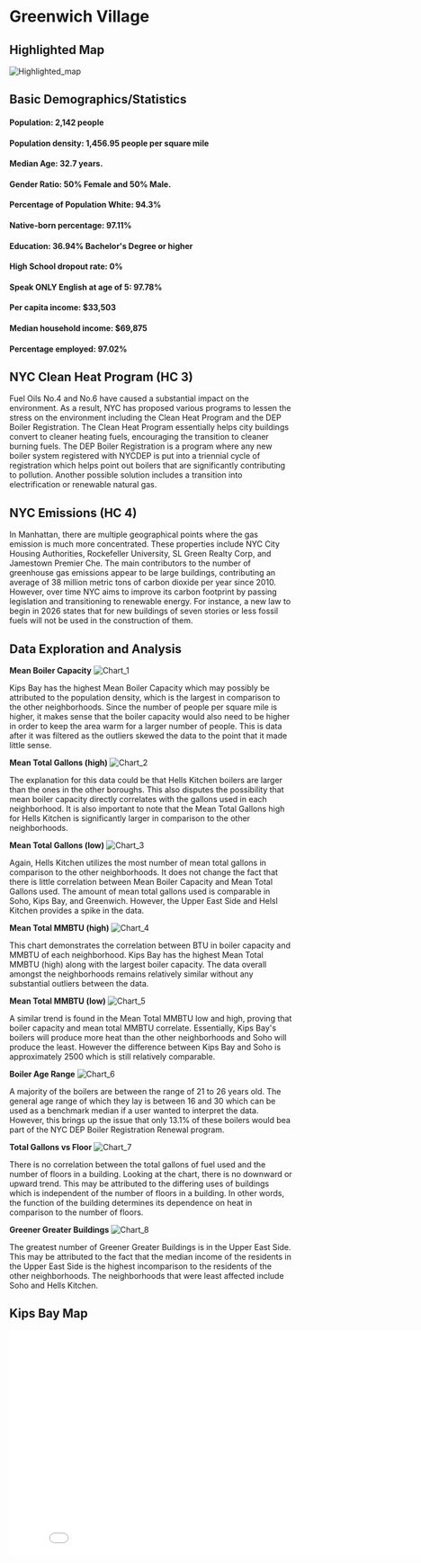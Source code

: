 # Greenwich Village

## Highlighted Map
![Highlighted_map](image/highlight.png)

## Basic Demographics/Statistics
#### Population: 2,142 people 
#### Population density: 1,456.95 people per square mile
#### Median Age: 32.7 years. 
#### Gender Ratio: 50% Female and 50% Male.
#### Percentage of Population White: 94.3% 
#### Native-born percentage: 97.11% 
#### Education: 36.94% Bachelor's Degree or higher
#### High School dropout rate: 0%
#### Speak ONLY English at age of 5: 97.78% 
#### Per capita income: $33,503 
#### Median household income: $69,875
#### Percentage employed: 97.02%

## NYC Clean Heat Program (HC 3)
Fuel Oils No.4 and No.6 have caused a substantial impact on the environment. As a result, NYC has proposed various programs to lessen the stress on the environment including the Clean Heat Program and the DEP Boiler Registration. The Clean Heat Program essentially helps city buildings convert to cleaner heating fuels, encouraging the transition to cleaner burning fuels. The DEP Boiler Registration is a program where any new boiler system registered with NYCDEP is put into a triennial cycle of registration which helps point out boilers that are significantly contributing to pollution. Another possible solution includes a transition into electrification or renewable natural gas. 

## NYC Emissions (HC 4)
In Manhattan, there are multiple geographical points where the gas emission is much more concentrated. These properties include NYC City Housing Authorities, Rockefeller University, SL Green Realty Corp, and Jamestown Premier Che. The main contributors to the number of greenhouse gas emissions appear to be large buildings, contributing an average of 38 million metric tons of carbon dioxide per year since 2010. However, over time NYC aims to improve its carbon footprint by passing legislation and transitioning to renewable energy. For instance, a new law to begin in 2026 states that for new buildings of seven stories or less fossil fuels will not be used in the construction of them.

## Data Exploration and Analysis

**Mean Boiler Capacity**
![Chart_1](image/Mean_Boiler_Capacity.png)

Kips Bay has the highest Mean Boiler Capacity which may possibly be attributed to the population density, which is the largest in comparison to the other neighborhoods. Since the number of people per square mile is higher, it makes sense that the boiler capacity would also need to be higher in order to keep the area warm for a larger number of people. This is data after it was filtered as the outliers skewed the data to the point that it made little sense.

**Mean Total Gallons (high)**
![Chart_2](image/Mean_Total_Gallons(high).png)

The explanation for this data could be that Hells Kitchen boilers are larger than the ones in the other boroughs. This also disputes the possibility that mean boiler capacity directly correlates with the gallons used in each neighborhood. It is also important to note that the Mean Total Gallons high for Hells Kitchen is significantly larger in comparison to the other neighborhoods.

**Mean Total Gallons (low)**
![Chart_3](image/Mean_Total_Gallons(low).png)

Again, Hells Kitchen utilizes the most number of mean total gallons in comparison to the other neighborhoods. It does not change the fact that there is little correlation between Mean Boiler Capacity and Mean Total Gallons used. The amount of mean total gallons used is comparable in Soho, Kips Bay, and Greenwich. However, the Upper East Side and Helsl Kitchen provides a spike in the data. 

**Mean Total MMBTU (high)**
![Chart_4](image/Mean_Total_MMBTU(high).png)

This chart demonstrates the correlation between BTU in boiler capacity and MMBTU of each neighborhood. Kips Bay has the highest Mean Total MMBTU (high) along with the largest boiler capacity. The data overall amongst the neighborhoods remains relatively similar without any substantial outliers between the data.

**Mean Total MMBTU (low)**
![Chart_5](image/Mean_Total_MMBTU(low).png)

A similar trend is found in the Mean Total MMBTU low and high, proving that boiler capacity and mean total MMBTU correlate. Essentially, Kips Bay's boilers will produce more heat  than the other neighborhoods and Soho will produce the least. However the difference between Kips Bay and Soho is approximately 2500 which is still relatively comparable.

**Boiler Age Range**
![Chart_6](image/Boiler_Age_Range.png)

A majority of the boilers are between the range of 21 to 26 years old. The general age range of which they lay is between 16 and 30 which can be used as a benchmark median if a user wanted to interpret the data. However, this brings up the issue that only 13.1% of these boilers would bea part of the NYC DEP Boiler Registration Renewal program. 

**Total Gallons vs Floor**
![Chart_7](image/TotalGallons_Floor.png)

There is no correlation between the total gallons of fuel used and the number of floors in a building. Looking at the chart, there is no downward or upward trend. This may be attributed to the differing uses of buildings which is independent of the number of floors in a building. In other words, the function of the building determines its dependence on heat in comparison to the number of floors.

**Greener Greater Buildings**
![Chart_8](image/Green_Greater_Buildings.png)

The greatest number of Greener Greater Buildings is in the Upper East Side. This may be attributed to the fact that the median income of the residents in the Upper East Side is the highest incomparison to the residents of the other neighborhoods. The neighborhoods that were least affected include Soho and Hells Kitchen.

## Kips Bay Map
<iframe src="KipsBayMap.html" width="830" height="400" frameborder="0" frameborder="0" marginwidth="0" marginheight="0" allowfullscreen></iframe>
